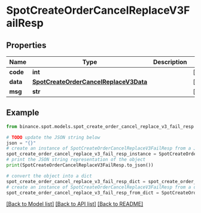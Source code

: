# SpotCreateOrderCancelReplaceV3FailResp


## Properties

Name | Type | Description | Notes
------------ | ------------- | ------------- | -------------
**code** | **int** |  | [optional] 
**data** | [**SpotCreateOrderCancelReplaceV3Data**](SpotCreateOrderCancelReplaceV3Data.md) |  | [optional] 
**msg** | **str** |  | [optional] 

## Example

```python
from binance.spot.models.spot_create_order_cancel_replace_v3_fail_resp import SpotCreateOrderCancelReplaceV3FailResp

# TODO update the JSON string below
json = "{}"
# create an instance of SpotCreateOrderCancelReplaceV3FailResp from a JSON string
spot_create_order_cancel_replace_v3_fail_resp_instance = SpotCreateOrderCancelReplaceV3FailResp.from_json(json)
# print the JSON string representation of the object
print(SpotCreateOrderCancelReplaceV3FailResp.to_json())

# convert the object into a dict
spot_create_order_cancel_replace_v3_fail_resp_dict = spot_create_order_cancel_replace_v3_fail_resp_instance.to_dict()
# create an instance of SpotCreateOrderCancelReplaceV3FailResp from a dict
spot_create_order_cancel_replace_v3_fail_resp_from_dict = SpotCreateOrderCancelReplaceV3FailResp.from_dict(spot_create_order_cancel_replace_v3_fail_resp_dict)
```
[[Back to Model list]](../README.md#documentation-for-models) [[Back to API list]](../README.md#documentation-for-api-endpoints) [[Back to README]](../README.md)


